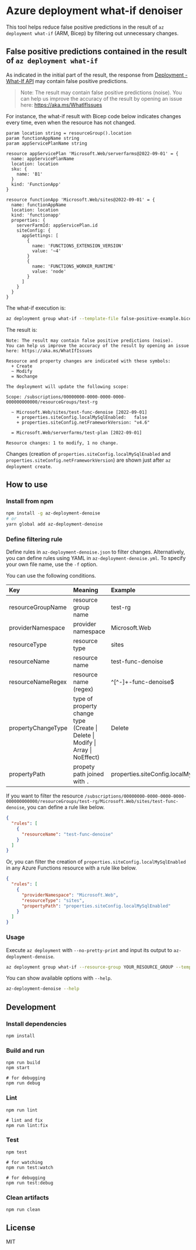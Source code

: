 # Azure deployment what-if denoiser

This tool helps reduce false positive predictions in the result of `az deployment what-if` (ARM, Bicep) by filtering out unnecessary changes.

## False positive predictions contained in the result of `az deployment what-if`

As indicated in the initial part of the result, the response from [Deployment - What-If API](https://learn.microsoft.com/ja-jp/rest/api/resources/deployments/what-if?view=rest-resources-2021-04-01&tabs=HTTP) may contain false positive predictions.

> Note: The result may contain false positive predictions (noise).
> You can help us improve the accuracy of the result by opening an issue here: https://aka.ms/WhatIfIssues

For instance, the what-if result with Bicep code below indicates changes every time, even when the resource has not changed.

```bicep
param location string = resourceGroup().location
param functionAppName string
param appServicePlanName string

resource appServicePlan 'Microsoft.Web/serverfarms@2022-09-01' = {
  name: appServicePlanName
  location: location
  sku: {
    name: 'B1'
  }
  kind: 'FunctionApp'
}

resource functionApp 'Microsoft.Web/sites@2022-09-01' = {
  name: functionAppName
  location: location
  kind: 'functionapp'
  properties: {
    serverFarmId: appServicePlan.id
    siteConfig: {
      appSettings: [
        {
          name: 'FUNCTIONS_EXTENSION_VERSION'
          value: '~4'
        }
        {
          name: 'FUNCTIONS_WORKER_RUNTIME'
          value: 'node'
        }
      ]
    }
  }
}
```

The what-if execution is:

```bash
az deployment group what-if --template-file false-positive-example.bicep --name test-deployment --resource-group test-rg --parameters functionAppName=test-func-denoise appServicePlanName=test-plan
```

The result is:

```
Note: The result may contain false positive predictions (noise).
You can help us improve the accuracy of the result by opening an issue here: https://aka.ms/WhatIfIssues

Resource and property changes are indicated with these symbols:
  + Create
  ~ Modify
  = Nochange

The deployment will update the following scope:

Scope: /subscriptions/00000000-0000-0000-0000-000000000000/resourceGroups/test-rg

  ~ Microsoft.Web/sites/test-func-denoise [2022-09-01]
    + properties.siteConfig.localMySqlEnabled:   false
    + properties.siteConfig.netFrameworkVersion: "v4.6"

  = Microsoft.Web/serverfarms/test-plan [2022-09-01]

Resource changes: 1 to modify, 1 no change.
```

Changes (creation of `properties.siteConfig.localMySqlEnabled` and `properties.siteConfig.netFrameworkVersion`) are shown just after `az deployment create`.

## How to use

### Install from npm

```bash
npm install -g az-deployment-denoise
# or
yarn global add az-deployment-denoise
```

### Define filtering rule

Define rules in `az-deployment-denoise.json` to filter changes.
Alternatively, you can define rules using YAML in `az-deployment-denoise.yml`.
To specify your own file name, use the `-f` option.

You can use the following conditions.

| Key                | Meaning                                                                        | Example                                 |
|:-------------------|:-------------------------------------------------------------------------------|:----------------------------------------|
| resourceGroupName  | resource group name                                                            | test-rg                                 |
| providerNamespace  | provider namespace                                                             | Microsoft.Web                           |
| resourceType       | resource type                                                                  | sites                                   |
| resourceName       | resource name                                                                  | test-func-denoise                       |
| resourceNameRegex  | resource name (regex)                                                          | ^[^-]+-func-denoise$                    |
| propertyChangeType | type of property change type (Create \| Delete \| Modify \| Array \| NoEffect) | Delete                                  |
| propertyPath       | propety path joined with `.`                                                   | properties.siteConfig.localMySqlEnabled |

If you want to filter the resource `/subscriptions/00000000-0000-0000-0000-000000000000/resourceGroups/test-rg/Microsoft.Web/sites/test-func-denoise`, you can define a rule like below.

```json
{
  "rules": [
    {
      "resourceName": "test-func-denoise"
    }
  ]
}
```

Or, you can filter the creation of `properties.siteConfig.localMySqlEnabled` in any Azure Functions resource with a rule like below.

```json
{
  "rules": [
    {
      "providerNamespace": "Microsoft.Web",
      "resourceType": "sites",
      "propertyPath": "properties.siteConfig.localMySqlEnabled"
    }
  ]
}
```

### Usage

Execute `az deployment` with `--no-pretty-print` and input its output to `az-deployment-denoise`.

```bash
az deployment group what-if --resource-group YOUR_RESOURCE_GROUP --template-file YOUR_TEMPLATE_FILE --no-pretty-print | az-deployment-denoise
```

You can show available options with `--help`.

```bash
az-deployment-denoise --help
```

## Development

### Install dependencies

```
npm install
```

### Build and run

```
npm run build
npm start

# for debugging
npm run debug
```

### Lint

```
npm run lint

# lint and fix
npm run lint:fix
```

### Test

```
npm test

# for watching
npm run test:watch

# for debugging
npm run test:debug
```

### Clean artifacts

```
npm run clean
```

## License

MIT
